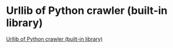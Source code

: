 # Urllib of Python crawler (built-in library)
[Urllib of Python crawler (built-in library)](https://aiwithcloud.com/2022/09/16/urllib_of_python_crawler_built_in_library/)